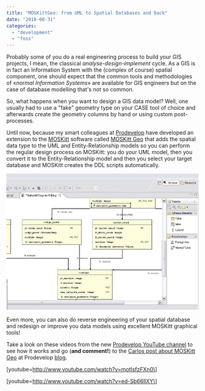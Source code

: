 ```yaml
---
title: "MOSKittGeo: from UML to Spatial Databases and back"
date: "2010-08-31"
categories: 
  - "development"
  - "foss"
---
```


Probably some of you do a real engineering process to build your GIS projects, I mean, the classical _analyse-design-implement_ cycle. As a GIS is in fact an Information System with the (complex of course) spatial component, one should expect that the common tools and methodologies of «_normal Information Systems_» are available for GIS engineers but on the case of database modelling that's not so common.

So, what happens when you want to design a GIS data model? Well, one usually had to use a "fake" geometry type on your CASE tool of choice and afterwards create the geometry columns by hand or using custom post-processes.

Until now, because my smart colleagues at [Prodevelop](http://www.prodevelop.es) have developed an extension to the [MOSKitt](http://www.moskitt.org/) software called [MOSKitt Geo](http://www.prodevelop.es/en/products/MOSKitt/MOSKittGeo) that adds the spatial data type to the UML and Entity-Relationship models so you can perform the regular design process on MOSKitt: you do your UML model, then you convert it to the Entity-Relationship model and then you select your target database and MOSKitt creates the DDL scripts automatically.

[![MOSKitt ER designer](images/moskittgeo.jpg "moskittgeo")](http://geomaticblog.files.wordpress.com/2010/08/moskittgeo.jpg)

Even more, you can also do reverse engineering of your spatial database and redesign or improve you data models using excellent MOSKitt graphical tools!

Take a look on these videos from the new [Prodevelop YouTube channel](http://www.youtube.com/user/prodeveloptv) to see how it works and go (**and comment!**) to the [Carlos post about MOSKitt Geo](http://www.prodevelop.es/en/blog/10/07/07/moskitt-geo-modelling-spatial-databases) at Prodevelop [blog](http://www.prodevelop.es/blog).

\[youtube=http://www.youtube.com/watch?v=motlsfzFXn0\]

\[youtube=http://www.youtube.com/watch?v=ed-Sb66llXY\]
